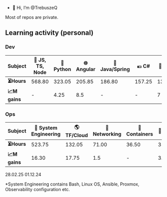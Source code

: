 - 👋 Hi, I’m @TrebuszeQ

Most of repos are private. 

<h2>Learning activity (personal)</h2>
<h3>Dev</h3>
<table class="darkTable">
<thead>
  <tr>
    <th>Subject</th>
    <th>🌱 JS, TS, Node</th>
    <th>🐍 Python</th>
    <th>🌐 Angular</th>
    <th>🌋 Java/Spring</th>
    <th>💶 C#</th>
    <th>📓 SQL</th>
    <th>❄️ C++</th>
    <th>🌐 React</th>
    <th>🐹 Go</th>
    <th>🏗️ Architecture</th>
    <th>:aerial_tramway: Data Engineering</th>
    <th>:carousel_horse: CI/CD</th>
  </tr>
</thead>
<tbody>
  <tr>
    <td><strong>⏳Hours</strong></td>
    <td>568.80</td>
    <td>323.05</td>
    <td>205.85</td>
    <td>186.80</td>
    <td>157.25</td>
    <td>134.20</td>
    <td>40.55</td>
    <td>25.70</td>
    <td>24.65</td>
    <td>12.50</td>
    <td>5.75</td>
    <td>2.75</td>
  </tr>
  <tr>
    <td><strong>📈M gains</strong></td>
    <td>-</td>
    <td>4.25</td>
    <td>8.5</td>
    <td>-</td>
    <td>-</td>
    <td>7</td>
    <td>-</td>
    <td>-</td>
    <td>-</td>
    <td>-</td>
    <td>5.75</td>
    <td>2.75</td>
  </tr>
</tbody>
</table>
<h3>Ops</h3>
<table class="darkTable">
<thead>
  <tr>
    <th>Subject</th>
    <th>🐧 System Engineering</th>
    <th>🌎 TF/Cloud</th>
    <th>🌉 Networking</th>
    <th>🐋 Containers</th>
    <th>🚓 Sec</th>
    <th>🔒 Db</th>
</thead>
<tbody>
  <tr>
    <td><strong>⏳Hours </strong></td>
    <td>523.75</td>
    <td>132.05</td>
    <td>71.00</td>
    <td>36.50</td>
    <td>31.25</td>
    <td>15.50</td>
  </tr>
  <tr>
    <td><strong>📈M gains </strong></td>
    <td>16.30</td>
    <td>17.75</td>
    <td>1.5</td>
    <td>-</td>
    <td>3.5</td>
    <td>-</td>
  </tr>
</tbody>
</table>
28.02.25
01.12.24

*System Engineering contains Bash, Linux OS, Ansible, Proxmox, Observability configuration etc.
<!---
TrebuszeQ/TrebuszeQ is a ✨ special ✨ repository because its `README.md` (this file) appears on your GitHub profile.
You can click the Preview link to take a look at your changes.
- 💞️ I’m looking to collaborate on ...
- 📫 How to reach me ...
--->
